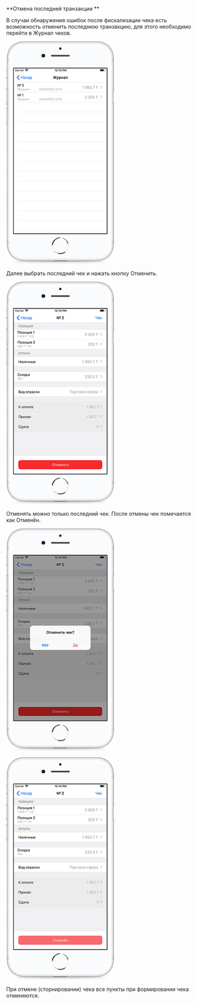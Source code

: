 **Отмена последней транзакции **

В случаи обнаружения ошибок после фискализации чека есть возможность отменить последнюю транзакцию, для этого необходимо перейти в Журнал чеков.

![](../assets/Simulator_Screen_Shot_-_iPhone_8_Plus_-_2018-04-18_at_12.13.40.jpg)

Далее выбрать последний чек и нажать кнопку Отменить.

![](../assets/Simulator_Screen_Shot_-_iPhone_8_Plus_-_2018-04-18_at_12.13.45.jpg)

Отменять можно только последний чек. После отмены чек помечается как Отменён.

![](../assets/Simulator_Screen_Shot_-_iPhone_8_Plus_-_2018-04-18_at_12.14.06.jpg)

![](../assets/Simulator_Screen_Shot_-_iPhone_8_Plus_-_2018-04-18_at_12.14.11.jpg)

При отмене \(сторнировании\) чека все пункты при формировании чека отменяются.


